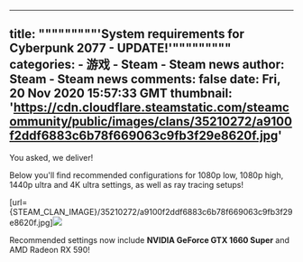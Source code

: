 
---
title: """""""""'System requirements for Cyberpunk 2077 - UPDATE!'"""""""""
categories: 
    - 游戏
    - Steam - Steam news
author: Steam - Steam news
comments: false
date: Fri, 20 Nov 2020 15:57:33 GMT
thumbnail: 'https://cdn.cloudflare.steamstatic.com/steamcommunity/public/images/clans/35210272/a9100f2ddf6883c6b78f669063c9fb3f29e8620f.jpg'
---

<div>   
You asked, we deliver!

Below you'll find recommended configurations for 1080p low, 1080p high, 1440p ultra and 4K ultra settings, as well as ray tracing setups!

[url=&#123;STEAM_CLAN_IMAGE&#125;/35210272/a9100f2ddf6883c6b78f669063c9fb3f29e8620f.jpg]<img noopener noreferer style="max-width:100%;" src="https://cdn.cloudflare.steamstatic.com/steamcommunity/public/images/clans/35210272/a9100f2ddf6883c6b78f669063c9fb3f29e8620f.jpg" referrerpolicy="no-referrer">

Recommended settings now include <b>NVIDIA GeForce GTX 1660 Super</b> and AMD Radeon RX 590!  
</div>
            